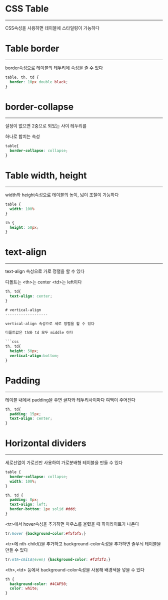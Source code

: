 # CSS Table
-----------------------

CSS속성을 사용하면 테이블에 스타일링이 가능하다

# Table border
----------------

border속성으로 테이블의 테두리에 속성을 줄 수 있다

```css
table. th. td {
  border: 10px double black;
}
```

# border-collapse
-------------------
설정이 없으면 2중으로 되있는 사이 테두리를

하나로 합치는 속성

```css
table{
  border-collapse: collapse;
}
```

# Table width, height
------------------------

width와 height속성으로 테이블의 높이, 넓이 조절이 가능하다

```css
table {
  width: 100%
}

th {
  height: 50px;
}
```

# text-align
-------------------

text-align 속성으로 가로 정렬을 할 수 있다

디폴트는 \<th>는 center \<td>는 left이다

```css
th, td{
  text-align: center;
}

# vertical-align
-------------------

vertical-align 속성으로 세로 정렬을 할 수 있다

디폴트값은 th와 td 모두 middle 이다

```css
th, td{
  height: 50px;
  vertical-align:bottom;
}
```

# Padding
--------------
테이블 내에서 padding을 주면 글자와 테두리사이마다 여백이 주어진다

```css
th, td{
  padding: 15px;
  text-align: center;
}
```
# Horizontal dividers
--------------------
세로선없이 가로선만 사용하여 가로분배형 테이블을 만들 수 있다

```css
table {
  border-collapse: collapse;
  width: 100%;
}

th, td {
  padding: 8px;
  text-align: left;
  border-bottom: 1px solid #ddd;
}
```

\<tr>에서 hover속성을 추가하면 마우스를 올렸을 때 하이라이트가 나온다

```css
tr:hover {background-color:#f5f5f5;}
```

\<tr>에 nth-child()을 추가하고 background-color속성을 추가하면 줄무늬 테이블을 만들 수 있다

```css
tr:nth-child(even) {background-color: #f2f2f2;}
```

\<th>,\<td> 등에서 background-color속성을 사용해 배경색을 넣을 수 있다

```css
th {
  background-color: #4CAF50;
  color: white;
}
```
